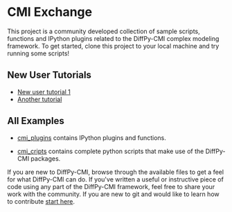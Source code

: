# CMI Exchange

This project is a community developed collection of sample scripts, functions
and IPython plugins related to the DiffPy-CMI complex modeling framework. 
To get started, clone this project to your local machine and try running some scripts!

New User Tutorials
------------------

* [New user tutorial 1](./cmi_plugins/)
* [Another tutorial](./cmi_plugins/)

All Examples
------------

* [cmi_plugins](./cmi_plugins/) contains IPython plugins and functions.
 
* [cmi_cripts](./cmi_scripts/) contains complete python scripts that make use of the DiffPy-CMI packages.


If you are new to DiffPy-CMI, browse through the available files to get a feel for
what DiffPy-CMI can do.  If you've written a useful or instructive piece of code using any
part of the DiffPy-CMI framework, feel free to share your work with the community. 
If you are new to git and would like to learn how to contribute 
[start here](https://help.github.com/articles/fork-a-repo).


